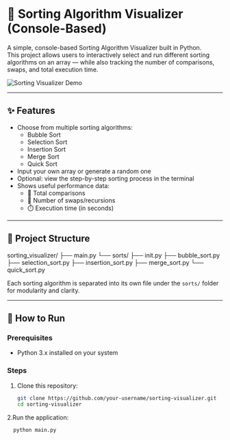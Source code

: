 # 🧮 Sorting Algorithm Visualizer (Console-Based)

A simple, console-based Sorting Algorithm Visualizer built in Python.  
This project allows users to interactively select and run different sorting algorithms on an array — while also tracking the number of comparisons, swaps, and total execution time.

![Sorting Visualizer Demo](./865d0f4f-edd0-44de-9f85-9dc9902af307.png)

---

## ✨ Features

- Choose from multiple sorting algorithms:
  - Bubble Sort
  - Selection Sort
  - Insertion Sort
  - Merge Sort
  - Quick Sort
- Input your own array or generate a random one
- Optional: view the step-by-step sorting process in the terminal
- Shows useful performance data:
  - 🔁 Total comparisons
  - 🔄 Number of swaps/recursions
  - ⏱️ Execution time (in seconds)

---

## 📂 Project Structure

sorting_visualizer/
├── main.py
└── sorts/
├── init.py
├── bubble_sort.py
├── selection_sort.py
├── insertion_sort.py
├── merge_sort.py
└── quick_sort.py


Each sorting algorithm is separated into its own file under the `sorts/` folder for modularity and clarity.

---

## 🚀 How to Run

### Prerequisites
- Python 3.x installed on your system

### Steps
1. Clone this repository:
   ```bash
   git clone https://github.com/your-username/sorting-visualizer.git
   cd sorting-visualizer
2.Run the application:
```bash
  python main.py


